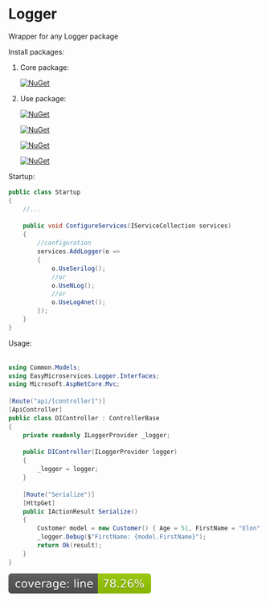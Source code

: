 # Logger
Wrapper for any Logger package

Install packages:

1. Core package:

    [![NuGet](https://img.shields.io/badge/EasyMicroservices-Logger-orange.svg)](https://www.nuget.org/packages/EasyMicroservices.Logger.DependencyInjection/)


2. Use package:

   [![NuGet](https://img.shields.io/badge/EasyMicroservicesLogger-Log4net-orange.svg)](https://www.nuget.org/packages/EasyMicroservices.Logger.Log4net/)
   
   [![NuGet](https://img.shields.io/badge/EasyMicroservicesLogger-NLog-orange.svg)](https://www.nuget.org/packages/EasyMicroservices.Logger.NLog/)
   
   [![NuGet](https://img.shields.io/badge/EasyMicroservicesLogger-Serilog-orange.svg)](https://www.nuget.org/packages/EasyMicroservices.Logger.Serilog/)
   
   [![NuGet](https://img.shields.io/badge/EasyMicroservicesLogger-DependencyInjection-orange.svg)](https://www.nuget.org/packages/EasyMicroservices.Logger.DependencyInjection/)

Startup:

```csharp
public class Startup
{
    //...
    
    public void ConfigureServices(IServiceCollection services)
    {
        //configuration
        services.AddLogger(o => 
        { 
            o.UseSerilog();
            //or 
            o.UseNLog(); 
            //or 
            o.UseLog4net(); 
        }); 
    }    
}
```
Usage:

```csharp

using Common.Models;
using EasyMicroservices.Logger.Interfaces;
using Microsoft.AspNetCore.Mvc;

[Route("api/[controller]")]
[ApiController]
public class DIController : ControllerBase
{
    private readonly ILoggerProvider _logger;

    public DIController(ILoggerProvider logger)
    {
        _logger = logger;
    }

    [Route("Serialize")]
    [HttpGet]
    public IActionResult Serialize()
    {
        Customer model = new Customer() { Age = 51, FirstName = "Elon", LastName = "Musk" };
        _logger.Debug($"FirstName: {model.FirstName}");
        return Ok(result);
    }
}
```

[![Line Coverage Status](./src/CSharp/EasyMicroservices.Logger/coverage-badge-line.svg)](https://github.com/danpetitt/open-cover-badge-generator-action/)
